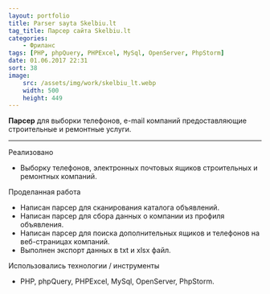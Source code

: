 ```yaml
---
layout: portfolio
title: Parser sayta Skelbiu.lt
tag_title: Парсер сайта Skelbiu.lt
categories:
    - Фриланс
tags: [PHP, phpQuery, PHPExcel, MySql, OpenServer, PhpStorm]
date: 01.06.2017 22:31
sort: 38
image: 
    src: /assets/img/work/skelbiu_lt.webp 
    width: 500
    height: 449
---
```


**Парсер** для выборки телефонов, e-mail компаний предоставляющие строительные и ремонтные услуги.

---

Реализовано

* Выборку телефонов, электронных почтовых ящиков строительных и ремонтных компаний.

Проделанная работа

* Написан парсер для сканирования каталога объявлений.
* Написан парсер для сбора данных о компании из профиля объявления.
* Написан парсер для поиска дополнительных ящиков и телефонов на веб-страницах компаний.
* Выполнен экспорт данных в txt и xlsx файл.

Использовались технологии / инструменты

* PHP, phpQuery, PHPExcel, MySql, OpenServer, PhpStorm.
